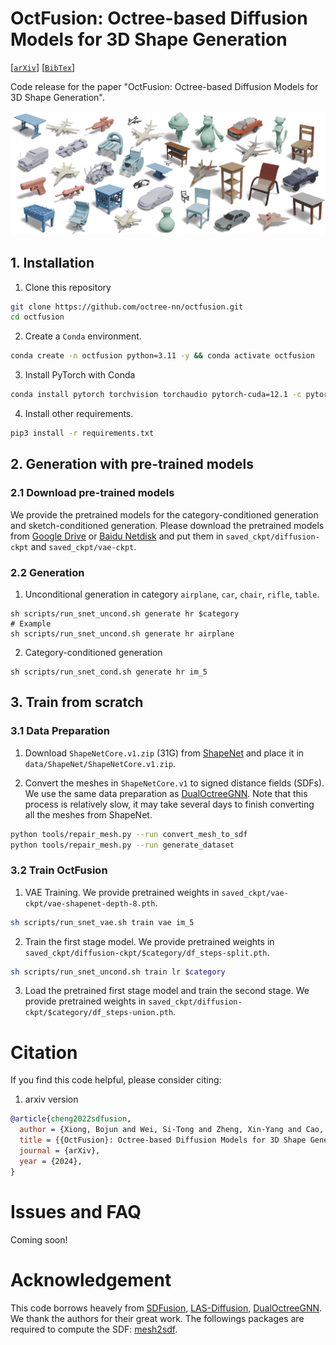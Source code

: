 # OctFusion: Octree-based Diffusion Models for 3D Shape Generation
[[`arXiv`](https://todo)]
[[`BibTex`](#citation)]

Code release for the paper "OctFusion: Octree-based Diffusion Models for 3D Shape Generation".

![teaser](./assets/teaser.png)


## 1. Installation
1. Clone this repository
```bash
git clone https://github.com/octree-nn/octfusion.git
cd octfusion
```
2. Create a `Conda` environment.
```bash
conda create -n octfusion python=3.11 -y && conda activate octfusion
```

3. Install PyTorch with Conda
```bash
conda install pytorch torchvision torchaudio pytorch-cuda=12.1 -c pytorch -c nvidia
```

4. Install other requirements.
```bash
pip3 install -r requirements.txt 
```

## 2. Generation with pre-trained models

### 2.1 Download pre-trained models
We provide the pretrained models for the category-conditioned generation and sketch-conditioned generation. Please download the pretrained models from [Google Drive](https://drive.google.com/drive/folders/140U_xzAy1MobUqurN67Fm2Y-3oWrZQ1m?usp=sharing) or [Baidu Netdisk](https://pan.baidu.com/s/15-jp9Mwtw4soch8GAC7qgQ?pwd=rhui) and put them in `saved_ckpt/diffusion-ckpt` and `saved_ckpt/vae-ckpt`.

### 2.2 Generation
1. Unconditional generation in category `airplane`, `car`, `chair`, `rifle`, `table`.
```
sh scripts/run_snet_uncond.sh generate hr $category
# Example
sh scripts/run_snet_uncond.sh generate hr airplane

```

2. Category-conditioned generation
```
sh scripts/run_snet_cond.sh generate hr im_5
```

## 3. Train from scratch
### 3.1 Data Preparation

1. Download `ShapeNetCore.v1.zip` (31G) from [ShapeNet](https://shapenet.org/) and place it in `data/ShapeNet/ShapeNetCore.v1.zip`.

2. Convert the meshes in `ShapeNetCore.v1` to signed distance fields (SDFs).
We use the same data preparation as [DualOctreeGNN](https://github.com/microsoft/DualOctreeGNN.git). Note that this process is relatively slow, it may take several days to finish converting all the meshes from ShapeNet. 
```bash
python tools/repair_mesh.py --run convert_mesh_to_sdf
python tools/repair_mesh.py --run generate_dataset
```



### 3.2 Train OctFusion
1. VAE Training. We provide pretrained weights in `saved_ckpt/vae-ckpt/vae-shapenet-depth-8.pth`.
```bash
sh scripts/run_snet_vae.sh train vae im_5
```
2. Train the first stage model. We provide pretrained weights in `saved_ckpt/diffusion-ckpt/$category/df_steps-split.pth`.
```bash
sh scripts/run_snet_uncond.sh train lr $category
```

3. Load the pretrained first stage model and train the second stage. We provide pretrained weights in `saved_ckpt/diffusion-ckpt/$category/df_steps-union.pth`. 

# <a name="citation"></a> Citation

If you find this code helpful, please consider citing:


1. arxiv version
```BibTeX
@article{cheng2022sdfusion,
  author = {Xiong, Bojun and Wei, Si-Tong and Zheng, Xin-Yang and Cao, Yan-Pei and Lian, Zhouhui and Wang, Peng-Shuai},
  title = {{OctFusion}: Octree-based Diffusion Models for 3D Shape Generation},
  journal = {arXiv},
  year = {2024},
}
```

# <a name="issue"></a> Issues and FAQ
Coming soon!

# Acknowledgement
This code borrows heavely from [SDFusion](https://github.com/yccyenchicheng/SDFusion), [LAS-Diffusion](https://github.com/Zhengxinyang/LAS-Diffusion), [DualOctreeGNN](https://github.com/microsoft/DualOctreeGNN). We thank the authors for their great work. The followings packages are required to compute the SDF: [mesh2sdf](https://github.com/wang-ps/mesh2sdf).

